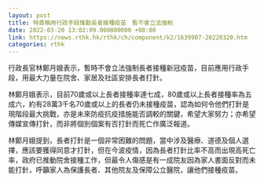 ```yaml
---
layout: post
title: 特首稱用行政手段推動長者接種疫苗　暫不會立法強制
date: 2022-03-20 13:02:09.000000000 +08:00
link: https://news.rthk.hk/rthk/ch/component/k2/1639907-20220320.htm
categories: rthk
---
```


行政長官林鄭月娥表示，暫時不會立法強制長者接種新冠疫苗，目前應用行政手段，用最大力量在院舍、家居及社區安排長者打針。

林鄭月娥表示，目前70歲或以上長者接種率達七成，80歲或以上長者接種率為五成六，約有28萬3千名70歲或以上的長者仍未接種疫苗，認為如何令他們打針是現階段最大挑戰，亦是未來防疫抗疫措施能否調較的關鍵，希望大家努力；亦希望傳媒宣傳打針，而非將個別個案有否打針而死亡作廣泛報道。

林鄭月娥提到，長者打針是一個非常困難的問題，當中涉及醫療、道德及個人選擇，應該要獲得同意才打針，但在今波疫情，因為長者打針比率不高而出現高死亡率，政府已推動院舍接種工作，但最令人傷感是有一成院友因為家人書面反對而未能打針，呼籲家人為保護長者、其他院友及保障公立醫院，讓他們接種疫苗。
